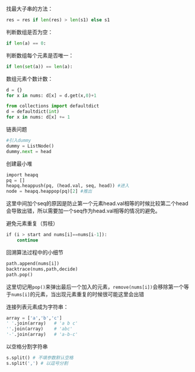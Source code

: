 找最大子串的方法：
```python
res = res if len(res) > len(s1) else s1
```

判断数组是否为空：
```python
if len(a) == 0:
```

判断数组每个元素是否唯一：
```python
if len(set(a)) == len(a):
```

数组元素个数计数：
```python
d = {}
for x in nums: d[x] = d.get(x,0)+1

from collections import defaultdict
d = defaultdict(int)
for x in nums: d[x] += 1
```

链表问题
```python
#引入dummy
dummy = ListNode()
dummy.next = head
```

创建最小堆
```python
import heapq
pq = []
heapq.heappush(pq, (head.val, seq, head)) #进入
node = heapq.heappop(pq)[2] #推出
```
这里中间加个seq的原因是防止第一个元素head.val相等的时候比较第二个head会导致出错，所以需要加一个seq作为head.val相等的情况的避免。

避免元素重复（剪枝）
```python
if (i > start and nums[i]==nums[i-1]):
	continue
```

回溯算法过程中的小细节
```python
path.append(nums[i])
backtrace(nums,path,decide)
path.pop()
```
这里切记用`pop()`来弹出最后一个加入的元素，`remove(nums[i])`会移除第一个等于`nums[i]`的元素，当出现元素重复的时候很可能这里会出错

连接列表元素成为字符串：
```python
array = ['a','b','c']
' '.join(array)   # 'a b c'
''.join(array)    # 'abc'
'-'.join(array)   # 'a-b-c'
```

以空格分割字符串
```python
s.split() # 不填参数默认空格
s.split(',') # 以逗号分割
```